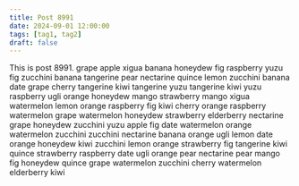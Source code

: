 ```yaml
---
title: Post 8991
date: 2024-09-01 12:00:00
tags: [tag1, tag2]
draft: false
---
```

This is post 8991.
grape
apple
xigua
banana
honeydew
fig
raspberry
yuzu
fig
zucchini
banana
tangerine
pear
nectarine
quince
lemon
zucchini
banana
date
grape
cherry
tangerine
kiwi
tangerine
yuzu
tangerine
kiwi
yuzu
raspberry
ugli
orange
honeydew
mango
strawberry
mango
xigua
watermelon
lemon
orange
raspberry
fig
kiwi
cherry
orange
raspberry
watermelon
grape
watermelon
honeydew
strawberry
elderberry
nectarine
grape
honeydew
zucchini
yuzu
apple
fig
date
watermelon
orange
watermelon
zucchini
zucchini
nectarine
banana
orange
ugli
lemon
date
orange
honeydew
kiwi
zucchini
lemon
orange
strawberry
fig
tangerine
kiwi
quince
strawberry
raspberry
date
ugli
orange
pear
nectarine
pear
mango
fig
honeydew
quince
grape
watermelon
zucchini
cherry
watermelon
elderberry
kiwi

